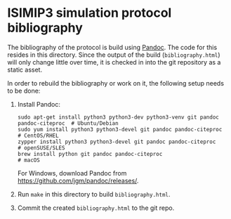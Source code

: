 ISIMIP3 simulation protocol bibliography
========================================

The bibliography of the protocol is build using [Pandoc](https://pandoc.org/). The code for this resides in this directory. Since the output of the build (`bibliography.html`) will only change little over time, it is checked in into the git repository as a static asset.

In order to rebuild the bibliography or work on it, the following setup needs to be done:

1. Install Pandoc:

    ```
    sudo apt-get install python3 python3-dev python3-venv git pandoc pandoc-citeproc  # Ubuntu/Debian
    sudo yum install python3 python3-devel git pandoc pandoc-citeproc                 # CentOS/RHEL
    zypper install python3 python3-devel git pandoc pandoc-citeproc                   # openSUSE/SLES
    brew install python git pandoc pandoc-citeproc                                    # macOS
    ```

    For Windows, download Pandoc from https://github.com/jgm/pandoc/releases/.

2. Run `make` in this directory to build `bibliography.html`.

3. Commit the created `bibliography.html` to the git repo.
